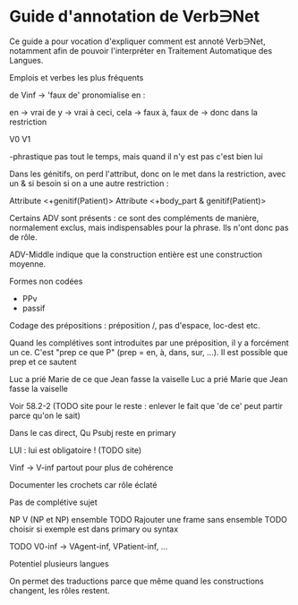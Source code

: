Guide d'annotation de Verb∋Net
===============================

Ce guide a pour vocation d'expliquer comment est annoté Verb∋Net,
notamment afin de pouvoir l'interpréter en Traitement Automatique des
Langues.

Emplois et verbes les plus fréquents


de Vinf -> 'faux de' pronomialise en :

 en -> vrai de
 y -> vrai à
 ceci, cela -> faux à, faux de -> donc dans la restriction




V0 V1


-phrastique pas tout le temps, mais quand il n'y est pas c'est bien
lui


Dans les génitifs, on perd l'attribut, donc on le met dans la
restriction, avec un & si besoin si on a une autre restriction :

Attribute <+genitif(Patient)>
Attribute <+body\_part & genitif(Patient)>


Certains ADV sont présents : ce sont des compléments de manière,
normalement exclus, mais indispensables pour la phrase. Ils n'ont donc
pas de rôle.

ADV-Middle indique que la construction entière est une construction
moyenne.


Formes non codées
 * PPv
 * passif


Codage des prépositions : préposition /, pas d'espace, loc-dest etc.


Quand les complétives sont introduites par une préposition, il y a
forcément un ce. C'est "prep ce que P" (prep = en, à, dans, sur, ...).
Il est possible que prep et ce sautent

Luc a prié Marie de ce que Jean fasse la vaiselle
Luc a prié Marie que Jean fasse la vaiselle

Voir 58.2-2 (TODO site pour le reste : enlever le fait que 'de ce'
peut partir parce qu'on le sait)

Dans le cas direct, Qu Psubj reste en primary


LUI : lui est obligatoire ! (TODO site)


Vinf -> V-inf partout pour plus de cohérence


Documenter les crochets car rôle éclaté


Pas de complétive sujet



NP V (NP et NP) ensemble
TODO Rajouter une frame sans ensemble
TODO choisir si exemple est dans primary ou syntax

TODO V0-inf -> VAgent-inf, VPatient-inf, ...


Potentiel plusieurs langues

On permet des traductions parce que même quand les constructions
changent, les rôles restent.
